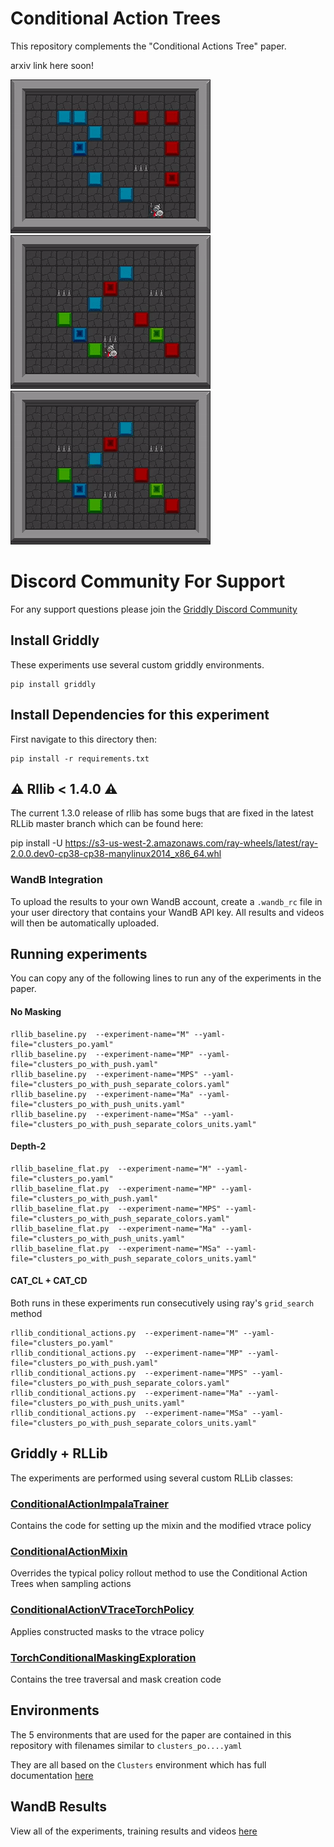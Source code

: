 # Conditional Action Trees

This repository complements the "Conditional Actions Tree" paper.

arxiv link here soon!

![M_level_2](images/M_2.gif)
![M_level_2](images/Flat_4.gif)
![M_level_2](images/Ma_4.gif)

# Discord Community For Support

For any support questions please join the [Griddly Discord Community](https://discord.gg/xuR8Dsv)

## Install Griddly

These experiments use several custom griddly environments.

```
pip install griddly
```



## Install Dependencies for this experiment

First navigate to this directory then:

```
pip install -r requirements.txt
```

## :warning: Rllib < 1.4.0 :warning: 

The current 1.3.0 release of rllib has some bugs that are fixed in the latest RLLib master branch which can be found here:

pip install -U https://s3-us-west-2.amazonaws.com/ray-wheels/latest/ray-2.0.0.dev0-cp38-cp38-manylinux2014_x86_64.whl

### WandB Integration

To upload the results to your own WandB account, create a `.wandb_rc` file in your user directory that contains your WandB API key.
All results and videos will then be automatically uploaded.

## Running experiments

You can copy any of the following lines to run any of the experiments in the paper.

#### No Masking

```
rllib_baseline.py  --experiment-name="M" --yaml-file="clusters_po.yaml"
rllib_baseline.py  --experiment-name="MP" --yaml-file="clusters_po_with_push.yaml"
rllib_baseline.py  --experiment-name="MPS" --yaml-file="clusters_po_with_push_separate_colors.yaml"
rllib_baseline.py  --experiment-name="Ma" --yaml-file="clusters_po_with_push_units.yaml"
rllib_baseline.py  --experiment-name="MSa" --yaml-file="clusters_po_with_push_separate_colors_units.yaml"
```

#### Depth-2

```
rllib_baseline_flat.py  --experiment-name="M" --yaml-file="clusters_po.yaml"
rllib_baseline_flat.py  --experiment-name="MP" --yaml-file="clusters_po_with_push.yaml"
rllib_baseline_flat.py  --experiment-name="MPS" --yaml-file="clusters_po_with_push_separate_colors.yaml"
rllib_baseline_flat.py  --experiment-name="Ma" --yaml-file="clusters_po_with_push_units.yaml"
rllib_baseline_flat.py  --experiment-name="MSa" --yaml-file="clusters_po_with_push_separate_colors_units.yaml" 
```

#### CAT_CL + CAT_CD

Both runs in these experiments run consecutively using ray's `grid_search` method

```
rllib_conditional_actions.py  --experiment-name="M" --yaml-file="clusters_po.yaml"
rllib_conditional_actions.py  --experiment-name="MP" --yaml-file="clusters_po_with_push.yaml"
rllib_conditional_actions.py  --experiment-name="MPS" --yaml-file="clusters_po_with_push_separate_colors.yaml"
rllib_conditional_actions.py  --experiment-name="Ma" --yaml-file="clusters_po_with_push_units.yaml"
rllib_conditional_actions.py  --experiment-name="MSa" --yaml-file="clusters_po_with_push_separate_colors_units.yaml"
```


## Griddly + RLLib 

The experiments are performed using several custom RLLib classes:

### [ConditionalActionImpalaTrainer](https://github.com/Bam4d/Griddly/blob/develop/python/griddly/util/rllib/torch/conditional_actions/conditional_action_policy_trainer.py#L119)

Contains the code for setting up the mixin and the modified vtrace policy

### [ConditionalActionMixin](https://github.com/Bam4d/Griddly/blob/develop/python/griddly/util/rllib/torch/conditional_actions/conditional_action_mixin.py)

Overrides the typical policy rollout method to use the Conditional Action Trees when sampling actions

### [ConditionalActionVTraceTorchPolicy](https://github.com/Bam4d/Griddly/blob/develop/python/griddly/util/rllib/torch/conditional_actions/conditional_action_policy_trainer.py#L104)

Applies constructed masks to the vtrace policy

### [TorchConditionalMaskingExploration](https://github.com/Bam4d/Griddly/blob/develop/python/griddly/util/rllib/torch/conditional_actions/conditional_action_exploration.py)

Contains the tree traversal and mask creation code

## Environments

The 5 environments that are used for the paper are contained in this repository with filenames similar to `clusters_po....yaml`

They are all based on the `Clusters` environment which has full documentation [here](https://griddly.readthedocs.io/en/latest/games/Clusters/index.html)

## WandB Results

View all of the experiments, training results and videos [here](https://wandb.ai/chrisbam4d/conditional_action_trees)

